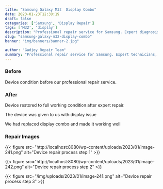 ```yaml
---
title: "Samsung Galaxy M32  Display Combo"
date: 2023-01-23T12:30:19
draft: false
categories: ['Samsung', 'Display Repair']
tags: ['M32', 'display']
description: "Professional repair service for Samsung. Expert diagnosis and quality repairs in Bangalore."
slug: "samsung-galaxy-m32-display-combo"
banner: "img/banners/banner-2.jpg"

author: "Gadjoy Repair Team"
summary: "Professional repair service for Samsung. Expert technicians, quality parts, warranty included."
---
```


### Before

Device condition before our professional repair service.

### After

Device restored to full working condition after expert repair.

The device was given to us with display issue

We had replaced display combo and made it working well

### Repair Images

{{< figure src="http://localhost:8080/wp-content/uploads/2023/01/image-241.png" alt="Device repair process step 1" >}}

{{< figure src="http://localhost:8080/wp-content/uploads/2023/01/image-242.png" alt="Device repair process step 2" >}}

{{< figure src="/img/uploads/2023/01/image-241.png" alt="Device repair process step 3" >}}

